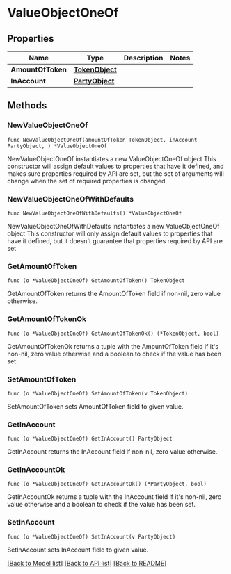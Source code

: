 # ValueObjectOneOf

## Properties

Name | Type | Description | Notes
------------ | ------------- | ------------- | -------------
**AmountOfToken** | [**TokenObject**](TokenObject.md) |  | 
**InAccount** | [**PartyObject**](PartyObject.md) |  | 

## Methods

### NewValueObjectOneOf

`func NewValueObjectOneOf(amountOfToken TokenObject, inAccount PartyObject, ) *ValueObjectOneOf`

NewValueObjectOneOf instantiates a new ValueObjectOneOf object
This constructor will assign default values to properties that have it defined,
and makes sure properties required by API are set, but the set of arguments
will change when the set of required properties is changed

### NewValueObjectOneOfWithDefaults

`func NewValueObjectOneOfWithDefaults() *ValueObjectOneOf`

NewValueObjectOneOfWithDefaults instantiates a new ValueObjectOneOf object
This constructor will only assign default values to properties that have it defined,
but it doesn't guarantee that properties required by API are set

### GetAmountOfToken

`func (o *ValueObjectOneOf) GetAmountOfToken() TokenObject`

GetAmountOfToken returns the AmountOfToken field if non-nil, zero value otherwise.

### GetAmountOfTokenOk

`func (o *ValueObjectOneOf) GetAmountOfTokenOk() (*TokenObject, bool)`

GetAmountOfTokenOk returns a tuple with the AmountOfToken field if it's non-nil, zero value otherwise
and a boolean to check if the value has been set.

### SetAmountOfToken

`func (o *ValueObjectOneOf) SetAmountOfToken(v TokenObject)`

SetAmountOfToken sets AmountOfToken field to given value.


### GetInAccount

`func (o *ValueObjectOneOf) GetInAccount() PartyObject`

GetInAccount returns the InAccount field if non-nil, zero value otherwise.

### GetInAccountOk

`func (o *ValueObjectOneOf) GetInAccountOk() (*PartyObject, bool)`

GetInAccountOk returns a tuple with the InAccount field if it's non-nil, zero value otherwise
and a boolean to check if the value has been set.

### SetInAccount

`func (o *ValueObjectOneOf) SetInAccount(v PartyObject)`

SetInAccount sets InAccount field to given value.



[[Back to Model list]](../README.md#documentation-for-models) [[Back to API list]](../README.md#documentation-for-api-endpoints) [[Back to README]](../README.md)


